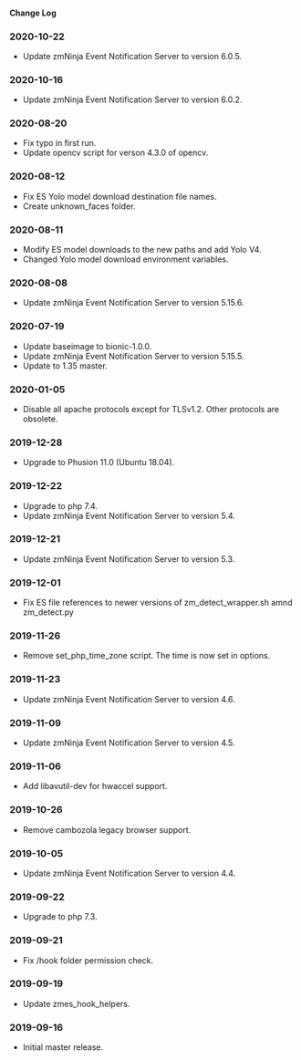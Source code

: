 #### Change Log

### 2020-10-22
- Update zmNinja Event Notification Server to version 6.0.5.

### 2020-10-16
- Update zmNinja Event Notification Server to version 6.0.2.

### 2020-08-20
- Fix typo in first run.
- Update opencv script for verson 4.3.0 of opencv.

### 2020-08-12
- Fix ES Yolo model download destination file names.
- Create unknown_faces folder.

### 2020-08-11
- Modify ES model downloads to the new paths and add Yolo V4.
- Changed Yolo model download environment variables.

### 2020-08-08
- Update zmNinja Event Notification Server to version 5.15.6.

### 2020-07-19
- Update baseimage to bionic-1.0.0.
- Update zmNinja Event Notification Server to version 5.15.5.
- Update to 1.35 master.

### 2020-01-05
- Disable all apache protocols except for TLSv1.2.  Other protocols are obsolete.

### 2019-12-28
- Upgrade to Phusion 11.0 (Ubuntu 18.04).

### 2019-12-22
- Upgrade to php 7.4.
- Update zmNinja Event Notification Server to version 5.4.

### 2019-12-21
- Update zmNinja Event Notification Server to version 5.3.

### 2019-12-01
- Fix ES file references to newer versions of zm_detect_wrapper.sh amnd zm_detect.py

### 2019-11-26
- Remove set_php_time_zone script.  The time is now set in options.

### 2019-11-23
- Update zmNinja Event Notification Server to version 4.6.

### 2019-11-09
- Update zmNinja Event Notification Server to version 4.5.

### 2019-11-06
- Add libavutil-dev for hwaccel support.

### 2019-10-26
- Remove cambozola legacy browser support.

### 2019-10-05
- Update zmNinja Event Notification Server to version 4.4.

### 2019-09-22
- Upgrade to php 7.3.

### 2019-09-21
- Fix /hook folder permission check.

### 2019-09-19
- Update zmes_hook_helpers.

### 2019-09-16
- Initial master release.
